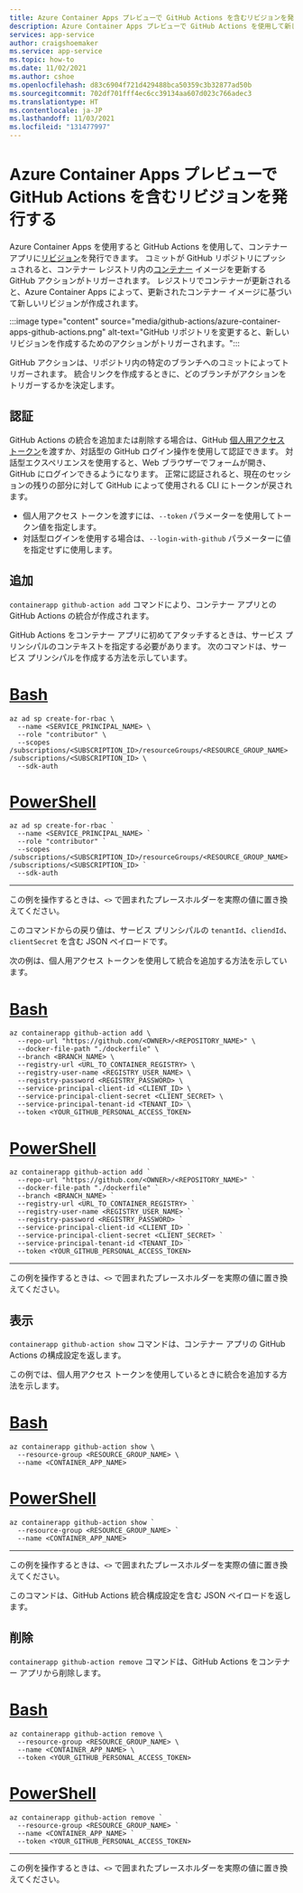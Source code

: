 ```yaml
---
title: Azure Container Apps プレビューで GitHub Actions を含むリビジョンを発行する
description: Azure Container Apps プレビューで GitHub Actions を使用して新しいリビジョンを自動的に作成する方法について説明します
services: app-service
author: craigshoemaker
ms.service: app-service
ms.topic: how-to
ms.date: 11/02/2021
ms.author: cshoe
ms.openlocfilehash: d83c6904f721d429488bca50359c3b32877ad50b
ms.sourcegitcommit: 702df701fff4ec6cc39134aa607d023c766adec3
ms.translationtype: HT
ms.contentlocale: ja-JP
ms.lasthandoff: 11/03/2021
ms.locfileid: "131477997"
---
```

# <a name="publish-revisions-with-github-actions-in-azure-container-apps-preview"></a>Azure Container Apps プレビューで GitHub Actions を含むリビジョンを発行する

Azure Container Apps を使用すると GitHub Actions を使用して、コンテナー アプリに[リビジョン](revisions.md)を発行できます。 コミットが GitHub リポジトリにプッシュされると、コンテナー レジストリ内の[コンテナー](containers.md) イメージを更新する GitHub アクションがトリガーされます。 レジストリでコンテナーが更新されると、Azure Container Apps によって、更新されたコンテナー イメージに基づいて新しいリビジョンが作成されます。

:::image type="content" source="media/github-actions/azure-container-apps-github-actions.png" alt-text="GitHub リポジトリを変更すると、新しいリビジョンを作成するためのアクションがトリガーされます。":::

GitHub アクションは、リポジトリ内の特定のブランチへのコミットによってトリガーされます。 統合リンクを作成するときに、どのブランチがアクションをトリガーするかを決定します。

## <a name="authentication"></a>認証

GitHub Actions の統合を追加または削除する場合は、GitHub [個人用アクセス トークン](https://docs.github.com/authentication/keeping-your-account-and-data-secure/creating-a-personal-access-token)を渡すか、対話型の GitHub ログイン操作を使用して認証できます。 対話型エクスペリエンスを使用すると、Web ブラウザーでフォームが開き、GitHub にログインできるようになります。 正常に認証されると、現在のセッションの残りの部分に対して GitHub によって使用される CLI にトークンが戻されます。

- 個人用アクセス トークンを渡すには、`--token` パラメーターを使用してトークン値を指定します。
- 対話型ログインを使用する場合は、`--login-with-github` パラメーターに値を指定せずに使用します。

## <a name="add"></a>追加

`containerapp github-action add` コマンドにより、コンテナー アプリとの GitHub Actions の統合が作成されます。

GitHub Actions をコンテナー アプリに初めてアタッチするときは、サービス プリンシパルのコンテキストを指定する必要があります。 次のコマンドは、サービス プリンシパルを作成する方法を示しています。

# <a name="bash"></a>[Bash](#tab/bash)

```azurecli
az ad sp create-for-rbac \
  --name <SERVICE_PRINCIPAL_NAME> \
  --role "contributor" \
  --scopes /subscriptions/<SUBSCRIPTION_ID>/resourceGroups/<RESOURCE_GROUP_NAME> /subscriptions/<SUBSCRIPTION_ID> \
  --sdk-auth
```

# <a name="powershell"></a>[PowerShell](#tab/powershell)

```azurecli
az ad sp create-for-rbac `
  --name <SERVICE_PRINCIPAL_NAME> `
  --role "contributor" `
  --scopes /subscriptions/<SUBSCRIPTION_ID>/resourceGroups/<RESOURCE_GROUP_NAME> /subscriptions/<SUBSCRIPTION_ID> `
  --sdk-auth
```

---

この例を操作するときは、`<>` で囲まれたプレースホルダーを実際の値に置き換えてください。

このコマンドからの戻り値は、サービス プリンシパルの `tenantId`、`cliendId`、`clientSecret` を含む JSON ペイロードです。

次の例は、個人用アクセス トークンを使用して統合を追加する方法を示しています。

# <a name="bash"></a>[Bash](#tab/bash)

```azurecli
az containerapp github-action add \
  --repo-url "https://github.com/<OWNER>/<REPOSITORY_NAME>" \
  --docker-file-path "./dockerfile" \
  --branch <BRANCH_NAME> \
  --registry-url <URL_TO_CONTAINER_REGISTRY> \
  --registry-user-name <REGISTRY_USER_NAME> \
  --registry-password <REGISTRY_PASSWORD> \
  --service-principal-client-id <CLIENT_ID> \
  --service-principal-client-secret <CLIENT_SECRET> \
  --service-principal-tenant-id <TENANT_ID> \
  --token <YOUR_GITHUB_PERSONAL_ACCESS_TOKEN>
```

# <a name="powershell"></a>[PowerShell](#tab/powershell)

```azurecli
az containerapp github-action add `
  --repo-url "https://github.com/<OWNER>/<REPOSITORY_NAME>" `
  --docker-file-path "./dockerfile" `
  --branch <BRANCH_NAME> `
  --registry-url <URL_TO_CONTAINER_REGISTRY> `
  --registry-user-name <REGISTRY_USER_NAME> `
  --registry-password <REGISTRY_PASSWORD> `
  --service-principal-client-id <CLIENT_ID> `
  --service-principal-client-secret <CLIENT_SECRET> `
  --service-principal-tenant-id <TENANT_ID> `
  --token <YOUR_GITHUB_PERSONAL_ACCESS_TOKEN>
```

---

この例を操作するときは、`<>` で囲まれたプレースホルダーを実際の値に置き換えてください。

## <a name="show"></a>表示

`containerapp github-action show` コマンドは、コンテナー アプリの GitHub Actions の構成設定を返します。

この例では、個人用アクセス トークンを使用しているときに統合を追加する方法を示します。

# <a name="bash"></a>[Bash](#tab/bash)

```azurecli
az containerapp github-action show \
  --resource-group <RESOURCE_GROUP_NAME> \
  --name <CONTAINER_APP_NAME>
```

# <a name="powershell"></a>[PowerShell](#tab/powershell)

```azurecli
az containerapp github-action show `
  --resource-group <RESOURCE_GROUP_NAME> `
  --name <CONTAINER_APP_NAME>
```

---

この例を操作するときは、`<>` で囲まれたプレースホルダーを実際の値に置き換えてください。

このコマンドは、GitHub Actions 統合構成設定を含む JSON ペイロードを返します。

## <a name="delete"></a>削除

`containerapp github-action remove` コマンドは、GitHub Actions をコンテナー アプリから削除します。

# <a name="bash"></a>[Bash](#tab/bash)

```azurecli
az containerapp github-action remove \
  --resource-group <RESOURCE_GROUP_NAME> \
  --name <CONTAINER_APP_NAME> \
  --token <YOUR_GITHUB_PERSONAL_ACCESS_TOKEN>
```

# <a name="powershell"></a>[PowerShell](#tab/powershell)

```azurecli
az containerapp github-action remove `
  --resource-group <RESOURCE_GROUP_NAME> `
  --name <CONTAINER_APP_NAME> `
  --token <YOUR_GITHUB_PERSONAL_ACCESS_TOKEN>
```

---

この例を操作するときは、`<>` で囲まれたプレースホルダーを実際の値に置き換えてください。
